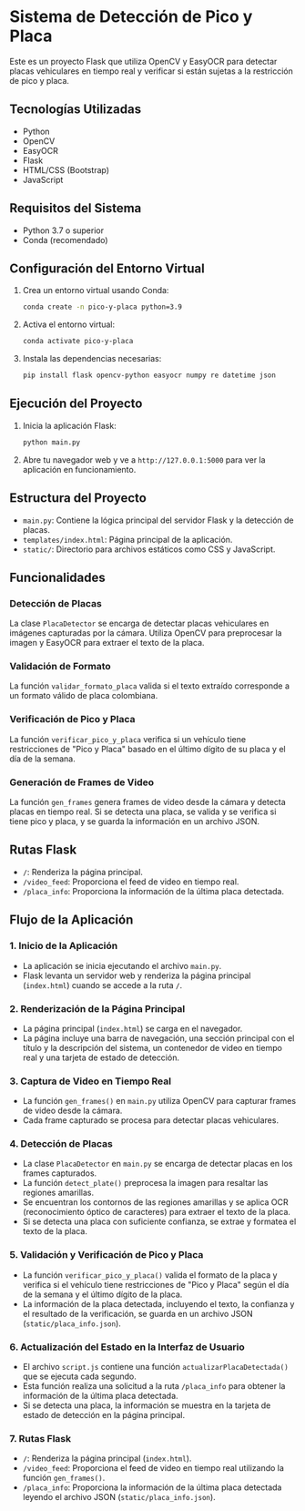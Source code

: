 # Sistema de Detección de Pico y Placa

Este es un proyecto Flask que utiliza OpenCV y EasyOCR para detectar placas vehiculares en tiempo real y verificar si están sujetas a la restricción de pico y placa.

## Tecnologías Utilizadas
- Python
- OpenCV
- EasyOCR
- Flask
- HTML/CSS (Bootstrap)
- JavaScript

## Requisitos del Sistema

- Python 3.7 o superior
- Conda (recomendado)

## Configuración del Entorno Virtual

1. Crea un entorno virtual usando Conda:

    ```sh
    conda create -n pico-y-placa python=3.9
    ```

2. Activa el entorno virtual:

    ```sh
    conda activate pico-y-placa
    ```

3. Instala las dependencias necesarias:

    ```sh
    pip install flask opencv-python easyocr numpy re datetime json
    ```

## Ejecución del Proyecto

1. Inicia la aplicación Flask:

    ```sh
    python main.py
    ```

2. Abre tu navegador web y ve a `http://127.0.0.1:5000` para ver la aplicación en funcionamiento.

## Estructura del Proyecto

- `main.py`: Contiene la lógica principal del servidor Flask y la detección de placas.
- `templates/index.html`: Página principal de la aplicación.
- `static/`: Directorio para archivos estáticos como CSS y JavaScript.

## Funcionalidades

### Detección de Placas
La clase `PlacaDetector` se encarga de detectar placas vehiculares en imágenes capturadas por la cámara. Utiliza OpenCV para preprocesar la imagen y EasyOCR para extraer el texto de la placa.

### Validación de Formato
La función `validar_formato_placa` valida si el texto extraído corresponde a un formato válido de placa colombiana.

### Verificación de Pico y Placa
La función `verificar_pico_y_placa` verifica si un vehículo tiene restricciones de "Pico y Placa" basado en el último dígito de su placa y el día de la semana.

### Generación de Frames de Video
La función `gen_frames` genera frames de video desde la cámara y detecta placas en tiempo real. Si se detecta una placa, se valida y se verifica si tiene pico y placa, y se guarda la información en un archivo JSON.


## Rutas Flask

- `/`: Renderiza la página principal.
- `/video_feed`: Proporciona el feed de video en tiempo real.
- `/placa_info`: Proporciona la información de la última placa detectada.

## Flujo de la Aplicación

### 1. Inicio de la Aplicación
- La aplicación se inicia ejecutando el archivo `main.py`.
- Flask levanta un servidor web y renderiza la página principal (`index.html`) cuando se accede a la ruta `/`.

### 2. Renderización de la Página Principal
- La página principal (`index.html`) se carga en el navegador.
- La página incluye una barra de navegación, una sección principal con el título y la descripción del sistema, un contenedor de video en tiempo real y una tarjeta de estado de detección.

### 3. Captura de Video en Tiempo Real
- La función `gen_frames()` en `main.py` utiliza OpenCV para capturar frames de video desde la cámara.
- Cada frame capturado se procesa para detectar placas vehiculares.

### 4. Detección de Placas
- La clase `PlacaDetector` en `main.py` se encarga de detectar placas en los frames capturados.
- La función `detect_plate()` preprocesa la imagen para resaltar las regiones amarillas.
- Se encuentran los contornos de las regiones amarillas y se aplica OCR (reconocimiento óptico de caracteres) para extraer el texto de la placa.
- Si se detecta una placa con suficiente confianza, se extrae y formatea el texto de la placa.

### 5. Validación y Verificación de Pico y Placa
- La función `verificar_pico_y_placa()` valida el formato de la placa y verifica si el vehículo tiene restricciones de "Pico y Placa" según el día de la semana y el último dígito de la placa.
- La información de la placa detectada, incluyendo el texto, la confianza y el resultado de la verificación, se guarda en un archivo JSON (`static/placa_info.json`).

### 6. Actualización del Estado en la Interfaz de Usuario
- El archivo `script.js` contiene una función `actualizarPlacaDetectada()` que se ejecuta cada segundo.
- Esta función realiza una solicitud a la ruta `/placa_info` para obtener la información de la última placa detectada.
- Si se detecta una placa, la información se muestra en la tarjeta de estado de detección en la página principal.

### 7. Rutas Flask
- `/`: Renderiza la página principal (`index.html`).
- `/video_feed`: Proporciona el feed de video en tiempo real utilizando la función `gen_frames()`.
- `/placa_info`: Proporciona la información de la última placa detectada leyendo el archivo JSON (`static/placa_info.json`).

